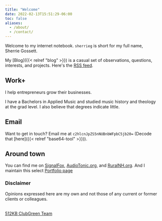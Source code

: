 ```yaml
---
title: "Welcome"
date: 2022-02-13T15:51:29-06:00
toc: false
aliases:
  - /about/
  - /contact/
---
```


Welcome to my internet notebook. `sherrieg` is short for my full name, Sherrie Gossett.

My [Blog]({{< relref "blog" >}}) is a casual set of observations, questions, interests, and projects. Here's the [RSS feed](/blog/index.xml).

<!--more-->

## Work+

I help entrepreneurs grow their businesses.

I have a Bachelors in Applied Music and studied music history and theology at the grad level. I also believe that degrees indicate little. 

## Email

Want to get in touch? Email me at `c2hlcnJpZS5nNUBnbWFpbC5jb20=` (Decode that [here]({{< relref "base64-tool" >}})).

## Around town

You can find me on <a href="https://signalfox.org" target="blank">SignalFox</a>, <a href="https://audiotonic.org/" target="blank">AudioTonic.org</a>, and <a href="https://www.ruralnh.org/" target="blank">RuralNH.org</a>. And I maintain this select <a href="https://sherrieg5.myportfolio.com/projects" target="blank">Portfolio page</a>

### Disclaimer

Opinions expressed here are my own and not those of any current or former clients or colleagues.<br/><br/>

<div class="kb-club">
  <a target="blank" href="https://512kb.club"><span class="kb-club-no-bg">512KB Club</span><span class="kb-club-bg">Green Team</span></a>
</div>
